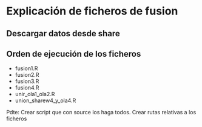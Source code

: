 # Explicación de ficheros de fusion

## Descargar datos desde share


## Orden de ejecución de los ficheros

* fusion1.R
* fusion2.R
* fusion3.R
* fusion4.R
* unir_ola1_ola2.R
* union_sharew4_y_ola4.R

Pdte: Crear script que con source los haga todos. Crear rutas relativas a los ficheros